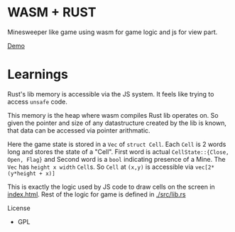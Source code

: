 WASM + RUST
===========

Minesweeper like game using wasm for game logic and js for view part.

[Demo](https://sum12.github.io/minesweeper-wasm/)


Learnings
=========

Rust's lib memory is accessible via the JS system. It feels like trying to access `unsafe` code.


This memory is the heap where wasm compiles Rust lib operates on. So given the pointer and size of 
any datastructure created by the lib is known, that data can be accessed via pointer arithmatic.


Here the game state is stored in a `Vec` of `struct Cell`. Each `Cell` is 2 words long and stores
the state of a "Cell". First word is actual `CellState::{Close, Open, Flag}` and Second word is a
`bool` indicating presence of a Mine. The `Vec` has `height x width` `Cell`s. So `Cell`  at `(x,y)`
is accessible via `vec[2*(y*height + x)]`


This is exactly the logic used by JS code to draw cells on the screen in [index.html](./index.html).
Rest of the logic for game is defined in [./src/lib.rs](./src/lib.rs)


License


- GPL
